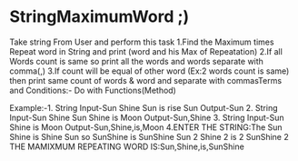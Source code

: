 # StringMaximumWord ;)

Take string From User and perform this task 1.Find the Maximum times Repeat word in 
String and print (word and his Max of Repeatation) 2.If all Words count is same so
print all the words and words separate with comma(,) 3.If count will be equal of other 
word (Ex:2 words count is same) then print same count of words & word and separate with 
commasTerms and Conditions:- Do with Functions(Method)

Example:-1.  String Input-Sun Shine Sun is rise Sun
                    Output-Sun
         2.  String Input-Sun Shine Sun Shine is Moon
                    Output-Sun,Shine
         3.  String Input-Sun Shine is Moon
                    Output-Sun,Shine,is,Moon
         4.ENTER THE STRING:The Sun Shine is Shine Sun so SunShine is SunShine
           Sun        2
           Shine      2
           is         2
           SunShine   2
           THE MAMIXMUM REPEATING WORD IS:Sun,Shine,is,SunShine
                  
          
